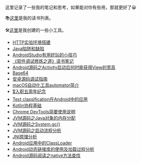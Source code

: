 这里记录了一些我的笔记和思考，如果能对你有些用，那就更好了😀

📚[这里](https://book.douban.com/people/55735721/)是我的读书列表。

🛠[这里](./note/工具.md)是我创建的一些小工具。

- [HTTP实验环境搭建](./note/HTTP实验环境搭建.md)
- [Java陷阱和缺陷](./note/Java陷阱和缺陷.md)
- [AndroidStudio有用好玩的小技巧](./note/AndroidStudio有用好玩的小技巧.md)
- [《软件调试修炼之道》读书笔记](http://htmlpreview.github.io/?https://github.com/deepen099/note/blob/master/note/软件调试修炼之道.html)
- [Android源码之Activity启动后何时能获得View的宽高](./note/Android源码之Activity启动后何时能获得View的宽高.md)
- [Base64](./note/Base64.md)
- [安卓源码调试指南](./note/安卓源码调试指南.md)
- [macOS自动化工具automator简介](./note/macOS自动化工具automator简介.md)
- [🎖入职五周年纪念](./note/入职五周年纪念.md)
- [Text classification在Android中的应用](./note/Text%20classification在Android中的应用.md)
- [Kotlin协程基础](./note/Kotlin协程基础.md)
- [Chrome DevTools简要使用说明](./note/Chrome%20DevTools简要使用说明.md)
- [JVM源码之Java对象的内存分配](./note/JVM源码之Java对象的内存分配.md)
- [JVM源码之System.gc()](./note/JVM源码之System.gc().md)
- [JVM源码之启动流程分析](./note/JVM源码之启动流程分析.md)
- [JNI原理分析](./note/JNI原理分析.md)
- [Android应用中的ClassLoader](./note/Android应用中的ClassLoader.md)
- [Android动态链接库的使用及加载过程分析](./note/Android动态链接库的使用及加载过程分析.md)
- [Android源码阅读之native方法查找](./note/Android源码阅读之native方法查找.md)